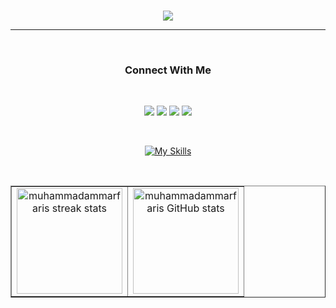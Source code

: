 <br>
<p align="center">
  <img src="https://readme-typing-svg.herokuapp.com/?lines=Hi%20there;I'm+Muhammad+Ammar+Faris+Fauzi;A+Front-End+Mobile+Developer&font=Fira%20Code&color=%white&center=true&width=500&height=30">
</p>

<hr>

<br>

<h3 align="center">Connect With Me</h3>

<br>
<p align="center">
  <a target="_blank" href="https://www.linkedin.com/in/ammar-faris-fauzi-339260295/"><img src="https://img.shields.io/badge/-LinkedIn-000000?style=for-the-badge&logo=Linkedin&logoColor=0077B5"></a>
  <a target="_blank" href="https://open.spotify.com/user/31zc2a4hozn3awzskii3xce6b5xq?si=a64484a08ffb4cea"><img src="https://img.shields.io/badge/Spotify-000000?style=for-the-badge&logo=spotify&logoColor=1ED760"></a>
  <a target="_blank" href="https://dribbble.com/Shion12"><img src="https://img.shields.io/badge/Dribbble-000000?style=for-the-badge&logo=dribbble&logoColor=EA4C89"></a>
  <a target="_blank" href="https://www.instagram.com/onekebabplease._/?utm_source=ig_web_button_share_sheet"><img src="https://img.shields.io/badge/Instagram-000000?style=for-the-badge&logo=instagram&logoColor=E4405F"></a>
</p>
<br>

<p align="center">
  <a href="https://skillicons.dev">
    <img src="https://skillicons.dev/icons?i=html,css,js,java,dart,laravel,flutter,vscode,figma,github,mint" alt="My Skills">
  </a>
</p>


<br>

<table align="center" border="1" cellpadding="10" cellspacing="0">
  <tr>
    <td align="center">
      <a href="https://github.com/muhammadammarfaris">
        <img height="169em" src="https://github-readme-streak-stats.herokuapp.com/?user=muhammadammarfaris&theme=tokyonight&cache_seconds=86400" alt="muhammadammarfaris streak stats"/>
      </a>
    </td>
    <td align="center">
      <a href="https://github.com/muhammadammarfaris">
        <img height="169em" src="https://github-readme-stats.vercel.app/api?username=muhammadammarfaris&show_icons=true&locale=en&layout=compact&theme=tokyonight&cache_seconds=86400" alt="muhammadammarfaris GitHub stats"/>
      </a>
    </td>
  </tr>
</table>
<br>

